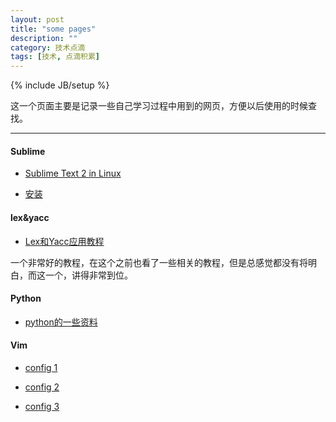 ```yaml
---
layout: post
title: "some pages"
description: ""
category: 技术点滴
tags: [技术, 点滴积累]
---
```

{% include JB/setup %}

这一个页面主要是记录一些自己学习过程中用到的网页，方便以后使用的时候查找。

---------

#### Sublime

* [Sublime Text 2 in Linux](http://note.ninehills.info/sublime-text-in-linux.html)

* [安装](http://scriptogr.am/nightire/post/install-st2-in-ubuntu12)

#### lex&yacc

* [Lex和Yacc应用教程](http://blog.csdn.net/liwei_cmg/article/category/207528)

一个非常好的教程，在这个之前也看了一些相关的教程，但是总感觉都没有将明白，而这一个，讲得非常到位。

#### Python

* [python的一些资料](http://www.elias.cn/Python/HomePage)

#### Vim 

* [config 1](http://www.cnblogs.com/ma6174/archive/2011/12/10/2283393.html)

* [config 2](http://www.cnblogs.com/witcxc/archive/2011/12/28/2304704.html)

* [config 3](http://blog.csdn.net/wooin/article/details/1858917)

